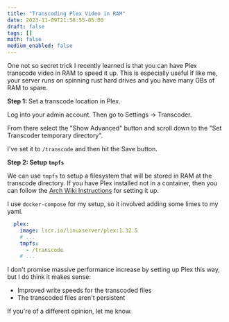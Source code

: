 ```yaml
---
title: "Transcoding Plex Video in RAM"
date: 2023-11-09T21:58:55-05:00
draft: false
tags: []
math: false
medium_enabled: false
---
```


One not so secret trick I recently learned is that you can have Plex transcode video in RAM to speed it up. This is especially useful if like me, your server runs on spinning rust hard drives and you have many GBs of RAM to spare.

**Step 1:** Set a transcode location in Plex.

Log into your admin account. Then go to Settings -> Transcoder.

From there select the "Show Advanced" button and scroll down to the "Set Transcoder temporary directory".

I've set it to `/transcode` and then hit the Save button.

**Step 2: Setup `tmpfs`**

We can use `tmpfs` to setup a filesystem that will be stored in RAM at the transcode directory. If you have Plex installed not in a container, then you can follow the [Arch Wiki Instructions](https://wiki.archlinux.org/title/Tmpfs) for setting it up.

I use `docker-compose` for my setup, so it involved adding some limes to my yaml.

```yaml
  plex:
    image: lscr.io/linuxserver/plex:1.32.5
    # ...
    tmpfs:
      - /transcode
    # ...
```

I don't promise massive performance increase by setting up Plex this way, but I do think it makes sense:

- Improved write speeds for the transcoded files
- The transcoded files aren't persistent

If you're of a different opinion, let me know.
